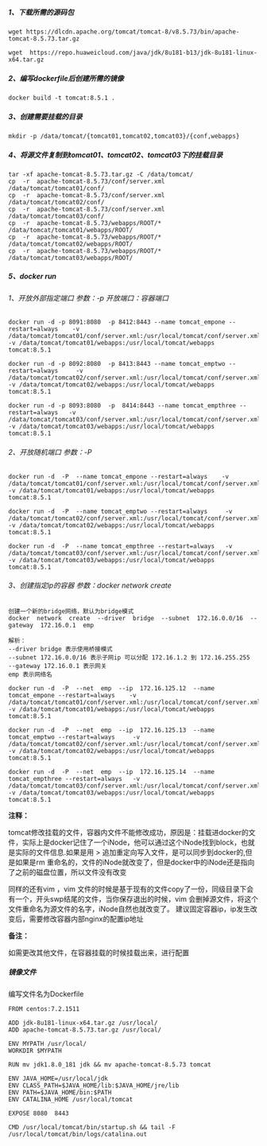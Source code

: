 ##### **1、下载所需的源码包**

```
wget https://dlcdn.apache.org/tomcat/tomcat-8/v8.5.73/bin/apache-tomcat-8.5.73.tar.gz

wget  https://repo.huaweicloud.com/java/jdk/8u181-b13/jdk-8u181-linux-x64.tar.gz
```

##### **2、编写dockerfile后创建所需的镜像**

``` shell
docker build -t tomcat:8.5.1 .
```

##### **3、创建需要挂载的目录**

```
mkdir -p /data/tomcat/{tomcat01,tomcat02,tomcat03}/{conf,webapps}
```

##### **4、将源文件复制到tomcat01、tomcat02、tomcat03下的挂载目录**

```
tar -xf apache-tomcat-8.5.73.tar.gz -C /data/tomcat/
cp  -r  apache-tomcat-8.5.73/conf/server.xml  /data/tomcat/tomcat01/conf/
cp  -r  apache-tomcat-8.5.73/conf/server.xml  /data/tomcat/tomcat02/conf/
cp  -r  apache-tomcat-8.5.73/conf/server.xml  /data/tomcat/tomcat03/conf/
cp  -r  apache-tomcat-8.5.73/webapps/ROOT/*  /data/tomcat/tomcat01/webapps/ROOT/
cp  -r  apache-tomcat-8.5.73/webapps/ROOT/*  /data/tomcat/tomcat02/webapps/ROOT/
cp  -r  apache-tomcat-8.5.73/webapps/ROOT/*  /data/tomcat/tomcat03/webapps/ROOT/
```

##### **5、docker run**

###### 1、开放外部指定端口  *参数：-p  开放端口：容器端口*

```
docker run -d -p 8091:8080  -p 8412:8443 --name tomcat_empone --restart=always    -v /data/tomcat/tomcat01/conf/server.xml:/usr/local/tomcat/conf/server.xml   -v /data/tomcat/tomcat01/webapps:/usr/local/tomcat/webapps  tomcat:8.5.1

docker run -d -p 8092:8080  -p 8413:8443 --name tomcat_emptwo --restart=always     -v /data/tomcat/tomcat02/conf/server.xml:/usr/local/tomcat/conf/server.xml     -v /data/tomcat/tomcat02/webapps:/usr/local/tomcat/webapps  tomcat:8.5.1

docker run -d -p 8093:8080  -p  8414:8443 --name tomcat_empthree --restart=always   -v /data/tomcat/tomcat03/conf/server.xml:/usr/local/tomcat/conf/server.xml    -v /data/tomcat/tomcat03/webapps:/usr/local/tomcat/webapps  tomcat:8.5.1
```

###### 2、开放随机端口  *参数：-P*

```
docker run -d  -P  --name tomcat_empone --restart=always    -v /data/tomcat/tomcat01/conf/server.xml:/usr/local/tomcat/conf/server.xml   -v /data/tomcat/tomcat01/webapps:/usr/local/tomcat/webapps  tomcat:8.5.1

docker run -d  -P  --name tomcat_emptwo --restart=always     -v /data/tomcat/tomcat02/conf/server.xml:/usr/local/tomcat/conf/server.xml     -v /data/tomcat/tomcat02/webapps:/usr/local/tomcat/webapps  tomcat:8.5.1

docker run -d  -P  --name tomcat_empthree --restart=always   -v   /data/tomcat/tomcat03/conf/server.xml:/usr/local/tomcat/conf/server.xml    -v /data/tomcat/tomcat03/webapps:/usr/local/tomcat/webapps  tomcat:8.5.1
```

###### 3、创建指定ip的容器  *参数：docker  network  create*

```
创建一个新的bridge网络，默认为bridge模式
docker  network  create  --driver  bridge  --subnet  172.16.0.0/16  --gateway  172.16.0.1  emp

解析：
--driver bridge 表示使用桥接模式
--subnet 172.16.0.0/16 表示子网ip 可以分配 172.16.1.2 到 172.16.255.255
--gateway 172.16.0.1 表示网关
emp 表示网络名

docker run -d  -P  --net  emp  --ip  172.16.125.12  --name tomcat_empone --restart=always    -v /data/tomcat/tomcat01/conf/server.xml:/usr/local/tomcat/conf/server.xml   -v /data/tomcat/tomcat01/webapps:/usr/local/tomcat/webapps  tomcat:8.5.1

docker run -d  -P  --net  emp  --ip  172.16.125.13  --name tomcat_emptwo --restart=always     -v /data/tomcat/tomcat02/conf/server.xml:/usr/local/tomcat/conf/server.xml     -v /data/tomcat/tomcat02/webapps:/usr/local/tomcat/webapps  tomcat:8.5.1

docker run -d  -P  --net  emp  --ip  172.16.125.14  --name tomcat_empthree --restart=always   -v /data/tomcat/tomcat03/conf/server.xml:/usr/local/tomcat/conf/server.xml    -v /data/tomcat/tomcat03/webapps:/usr/local/tomcat/webapps  tomcat:8.5.1
```

**注释：**

tomcat修改挂载的文件，容器内文件不能修改成功，原因是：挂载进docker的文件，实际上是docker记住了一个iNode，他可以通过这个iNode找到block，也就是实际的文件信息.如果是用 > 追加重定向写入文件，是可以同步到docker的,但是如果是rm 重命名的，文件的iNode就改变了，但是docker中的iNode还是指向了之前的磁盘位置，所以文件没有改变

同样的还有vim ，vim 文件的时候是基于现有的文件copy了一份，同级目录下会有一个，开头swp结尾的文件，当你保存退出的时候，vim 会删掉源文件，将这个文件重命名为源文件的名字，iNode自然也就改变了。
建议固定容器ip，ip发生改变后，需要修改容器内部nginx的配置ip地址

**备注：**

如需更改其他文件，在容器挂载的时候挂载出来，进行配置

##### 镜像文件

编写文件名为Dockerfile

```
FROM centos:7.2.1511

ADD jdk-8u181-linux-x64.tar.gz /usr/local/
ADD apache-tomcat-8.5.73.tar.gz /usr/local/

ENV MYPATH /usr/local/
WORKDIR $MYPATH

RUN mv jdk1.8.0_181 jdk && mv apache-tomcat-8.5.73 tomcat

ENV JAVA_HOME=/usr/local/jdk
ENV CLASS_PATH=$JAVA_HOME/lib:$JAVA_HOME/jre/lib
ENV PATH=$JAVA_HOME/bin:$PATH
ENV CATALINA_HOME /usr/local/tomcat

EXPOSE 8080  8443

CMD /usr/local/tomcat/bin/startup.sh && tail -F /usr/local/tomcat/bin/logs/catalina.out
```

